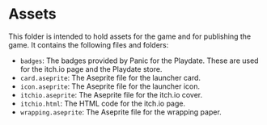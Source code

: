 # Assets

This folder is intended to hold assets for the game and for publishing the game. It contains the following files and folders:

- `badges`: The badges provided by Panic for the Playdate. These are used for the itch.io page and the Playdate store.
- `card.aseprite`: The Aseprite file for the launcher card.
- `icon.aseprite`: The Aseprite file for the launcher icon.
- `itchio.aseprite`: The Aseprite file for the itch.io cover.
- `itchio.html`: The HTML code for the itch.io page.
- `wrapping.aseprite`: The Aseprite file for the wrapping paper.
